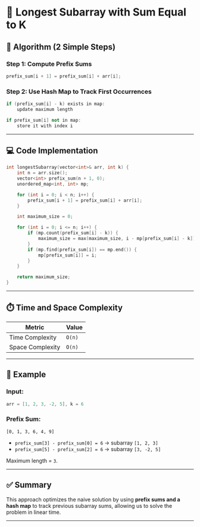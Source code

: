# 📌 Longest Subarray with Sum Equal to K

## 🚀 Algorithm (2 Simple Steps)

### Step 1: Compute Prefix Sums

```cpp
prefix_sum[i + 1] = prefix_sum[i] + arr[i];
```

### Step 2: Use Hash Map to Track First Occurrences

```cpp
if (prefix_sum[i] - k) exists in map:
    update maximum length

if prefix_sum[i] not in map:
    store it with index i
```

---

## 💻 Code Implementation

```cpp
int longestSubarray(vector<int>& arr, int k) {
    int n = arr.size();
    vector<int> prefix_sum(n + 1, 0);
    unordered_map<int, int> mp;

    for (int i = 0; i < n; i++) {
        prefix_sum[i + 1] = prefix_sum[i] + arr[i];
    }

    int maximum_size = 0;

    for (int i = 0; i <= n; i++) {
        if (mp.count(prefix_sum[i] - k)) {
            maximum_size = max(maximum_size, i - mp[prefix_sum[i] - k]);
        }
        if (mp.find(prefix_sum[i]) == mp.end()) {
            mp[prefix_sum[i]] = i;
        }
    }

    return maximum_size;
}
```

---

## ⏱️ Time and Space Complexity

| Metric           | Value  |
| ---------------- | ------ |
| Time Complexity  | `O(n)` |
| Space Complexity | `O(n)` |

---

## 📌 Example

### Input:

```cpp
arr = [1, 2, 3, -2, 5], k = 6
```

### Prefix Sum:

```
[0, 1, 3, 6, 4, 9]
```

* `prefix_sum[3] - prefix_sum[0] = 6` → subarray `[1, 2, 3]`
* `prefix_sum[5] - prefix_sum[2] = 6` → subarray `[3, -2, 5]`

Maximum length = `3`.

---

## ✅ Summary

This approach optimizes the naive solution by using **prefix sums and a hash map** to track previous subarray sums, allowing us to solve the problem in linear time.

---
